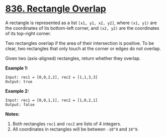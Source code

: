 # [836. Rectangle Overlap](https://leetcode.com/problems/rectangle-overlap/description)
A rectangle is represented as a list `[x1, y1, x2, y2]`, where `(x1, y1)` are the coordinates of its bottom-left corner, and `(x2, y2)` are the coordinates of its top-right corner.

Two rectangles overlap if the area of their intersection is positive.  To be clear, two rectangles that only touch at the corner or edges do not overlap.

Given two (axis-aligned) rectangles, return whether they overlap.

**Example 1:**
```
Input: rec1 = [0,0,2,2], rec2 = [1,1,3,3]
Output: true
```
**Example 2:**
```
Input: rec1 = [0,0,1,1], rec2 = [1,0,2,1]
Output: false
```
**Notes:**

1. Both rectangles `rec1` and `rec2` are lists of 4 integers.
2. All coordinates in rectangles will be between `-10^9` and `10^9`.